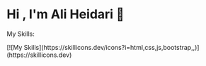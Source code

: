 # Hi , I'm Ali Heidari 👋

<p>My Skills:</p>
[![My Skills](https://skillicons.dev/icons?i=html,css,js,bootstrap,,)](https://skillicons.dev)

